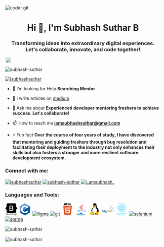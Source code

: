 <img align="top" width=1250 alt="coder gif" src="https://www.guo.io/content/images/size/w1140/2021/04/1_IVLnYz3Wv9JR6eE-LFllYg.jpeg">
<h1 align="center">Hi 👋, I'm Subhash Suthar B</h1>
<h3 align="center">Transforming ideas into extraordinary digital experiences. Let's collaborate, innovate, and code together!</h3>
<div style="display: flex; justify-content: center;">
    <img src="https://user-images.githubusercontent.com/74038190/212749171-b84692a8-2b04-4e3b-93ca-ac14705da224.gif" width="500">
</div>
<p align="left"> <img src="https://komarev.com/ghpvc/?username=subhash-suthar&label=Profile%20views&color=0e75b6&style=flat" alt="subhash-suthar" /> </p>

<p align="left"> <a href="https://twitter.com/isubhashsuthar" target="blank"><img src="https://img.shields.io/twitter/follow/isubhashsuthar?logo=twitter&style=for-the-badge" alt="isubhashsuthar" /></a> </p>

- 🤝 I’m looking for Help **Searching Mentor**

- 📝 I write articles on [medium](https://medium.com/@soy.subhashsuthar)

- 💬 Ask me about **Experienced developer mentoring freshers to achieve success. Let's collaborate!**

- 📫 How to reach me **iamsubhashsuthar@gmail.com**

- ⚡ Fun fact **Over the course of four years of study, I have discovered that mentoring and guiding freshers through bug resolution and facilitating their deployment to the industry not only enhances their skills but also fosters a stronger and more resilient software development ecosystem.**

<h3 align="left">Connect with me:</h3>
<p align="left">
<a href="https://twitter.com/isubhashsuthar" target="blank"><img align="center" src="https://raw.githubusercontent.com/rahuldkjain/github-profile-readme-generator/master/src/images/icons/Social/twitter.svg" alt="isubhashsuthar" height="30" width="40" /></a>
<a href="https://linkedin.com/in/subhash-suthar" target="blank"><img align="center" src="https://raw.githubusercontent.com/rahuldkjain/github-profile-readme-generator/master/src/images/icons/Social/linked-in-alt.svg" alt="subhash-suthar" height="30" width="40" /></a>
<a href="https://instagram.com/i_amsubhash_" target="blank"><img align="center" src="https://raw.githubusercontent.com/rahuldkjain/github-profile-readme-generator/master/src/images/icons/Social/instagram.svg" alt="i_amsubhash_" height="30" width="40" /></a>
</p>

<h3 align="left">Languages and Tools:</h3>
<p align="left"> <a href="https://getbootstrap.com" target="_blank" rel="noreferrer"> <img src="https://raw.githubusercontent.com/devicons/devicon/master/icons/bootstrap/bootstrap-plain-wordmark.svg" alt="bootstrap" width="40" height="40"/> </a> <a href="https://www.cprogramming.com/" target="_blank" rel="noreferrer"> <img src="https://raw.githubusercontent.com/devicons/devicon/master/icons/c/c-original.svg" alt="c" width="40" height="40"/> </a> <a href="https://www.figma.com/" target="_blank" rel="noreferrer"> <img src="https://www.vectorlogo.zone/logos/figma/figma-icon.svg" alt="figma" width="40" height="40"/> </a> <a href="https://git-scm.com/" target="_blank" rel="noreferrer"> <img src="https://www.vectorlogo.zone/logos/git-scm/git-scm-icon.svg" alt="git" width="40" height="40"/> </a> <a href="https://www.w3.org/html/" target="_blank" rel="noreferrer"> <img src="https://raw.githubusercontent.com/devicons/devicon/master/icons/html5/html5-original-wordmark.svg" alt="html5" width="40" height="40"/> </a> <a href="https://www.java.com" target="_blank" rel="noreferrer"> <img src="https://raw.githubusercontent.com/devicons/devicon/master/icons/java/java-original.svg" alt="java" width="40" height="40"/> </a> <a href="https://www.linux.org/" target="_blank" rel="noreferrer"> <img src="https://raw.githubusercontent.com/devicons/devicon/master/icons/linux/linux-original.svg" alt="linux" width="40" height="40"/> </a> <a href="https://www.mysql.com/" target="_blank" rel="noreferrer"> <img src="https://raw.githubusercontent.com/devicons/devicon/master/icons/mysql/mysql-original-wordmark.svg" alt="mysql" width="40" height="40"/> </a> <a href="https://reactjs.org/" target="_blank" rel="noreferrer"> <img src="https://raw.githubusercontent.com/devicons/devicon/master/icons/react/react-original-wordmark.svg" alt="react" width="40" height="40"/> </a> <a href="https://www.selenium.dev" target="_blank" rel="noreferrer"> <img src="https://raw.githubusercontent.com/detain/svg-logos/780f25886640cef088af994181646db2f6b1a3f8/svg/selenium-logo.svg" alt="selenium" width="40" height="40"/> </a> <a href="https://spring.io/" target="_blank" rel="noreferrer"> <img src="https://www.vectorlogo.zone/logos/springio/springio-icon.svg" alt="spring" width="40" height="40"/> </a> </p>

<p><img align="center" src="https://github-readme-stats.vercel.app/api/top-langs?username=subhash-suthar&show_icons=true&locale=en&layout=compact" alt="subhash-suthar" /></p>

<p><img align="center" src="https://github-readme-streak-stats.herokuapp.com/?user=subhash-suthar&" alt="subhash-suthar" /></p>
